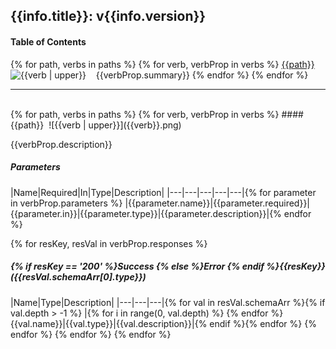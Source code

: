 ## {{info.title}}: v{{info.version}}
#### Table of Contents
{% for path, verbs in paths %}
{% for verb, verbProp in verbs %}
[{{path}}](#{{path}}_{{verb}})&nbsp;&nbsp;![{{verb | upper}}]({{verb}}.png)&nbsp;&nbsp;&nbsp;&nbsp;{{verbProp.summary}}
{% endfor %}
{% endfor %}

***
<br/>
{% for path, verbs in paths %}
{% for verb, verbProp in verbs %}
#### <a id="{{path}}_{{verb}}">{{path}}</a>&nbsp;&nbsp;![{{verb | upper}}]({{verb}}.png)

{{verbProp.description}}

##### Parameters
|Name|Required|In|Type|Description|
|---|---|---|---|---|{% for parameter in verbProp.parameters %}
|{{parameter.name}}|{{parameter.required}}|{{parameter.in}}|{{parameter.type}}|{{parameter.description}}|{% endfor %}

{% for resKey, resVal in verbProp.responses %}
##### {% if resKey == '200' %}Success {% else %}Error {% endif %}{{resKey}} ({{resVal.schemaArr[0].type}})
|Name|Type|Description|
|---|---|---|{% for val in resVal.schemaArr %}{% if val.depth > -1 %}
|{% for i in range(0, val.depth) %}&nbsp;{% endfor %}{{val.name}}|{{val.type}}|{{val.description}}|{% endif %}{% endfor %}
{% endfor %}
{% endfor %}
{% endfor %}
